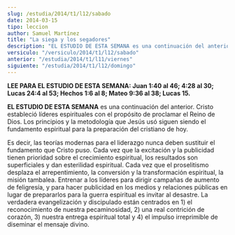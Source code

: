 ```yaml
---
slug: /estudia/2014/t1/l12/sabado
date: 2014-03-15
tipo: leccion
author: Samuel Martínez
title: "La siega y los segadores"
description: "EL ESTUDIO DE ESTA SEMANA es una continuación del anterior. Cristo estableció  líderes espirituales con el propósito de proclamar el Reino de Dios. Los  principios y la metodología que Jesús usó siguen siendo el fundamento  espiritual para la preparación del cristiano de hoy."
versiculo: "/versiculo/2014/t1/l12/sabado"
anterior: "/estudia/2014/t1/l11/viernes"
siguiente: "/estudia/2014/t1/l12/domingo"
---
```


**LEE PARA EL ESTUDIO DE ESTA SEMANA: Juan 1:40 al 46; 4:28 al 30; Lucas 24:4 al 53; Hechos 1:6 al 8; Mateo 9:36 al 38; Lucas 15.**

**EL ESTUDIO DE ESTA SEMANA** es una continuación del anterior. Cristo estableció líderes espirituales con el propósito de proclamar el Reino de Dios. Los principios y la metodología que Jesús usó siguen siendo el fundamento espiritual para la preparación del cristiano de hoy.

Es decir, las teorías modernas para el liderazgo nunca deben sustituir el fundamento que Cristo puso. Cada vez que la excitación y la publicidad tienen prioridad sobre el crecimiento espiritual, los resultados son superficiales y dan esterilidad espiritual. Cada vez que el proselitismo desplaza el arrepentimiento, la conversión y la transformación espiritual, la misión tambalea. Entrenar a los líderes para dirigir campañas de aumento de feligresía, y para hacer publicidad en los medios y relaciones públicas en lugar de prepararlos para la guerra espiritual es invitar al desastre. La verdadera evangelización y discipulado están centrados en 1) el reconocimiento de nuestra pecaminosidad, 2) una real contrición de corazón, 3) nuestra entrega espiritual total y 4) el impulso irreprimible de diseminar el mensaje divino.
